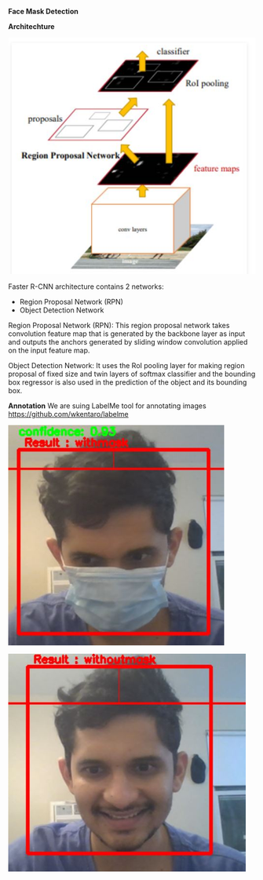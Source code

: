 **Face Mask Detection**

**Architechture**

![alt text](https://github.com/shreyas-redij/Face_Mask_Detection/blob/master/Images/Faster_RCNN.JPG)

Faster R-CNN architecture contains 2 networks:

- Region Proposal Network (RPN)
- Object Detection Network

Region Proposal Network (RPN):
This region proposal network takes convolution feature map that is generated by the backbone layer as 
input and outputs the anchors generated by sliding window convolution applied on the input feature map.

Object Detection Network:
It  uses the RoI pooling layer for making region proposal of fixed size and 
twin layers of softmax classifier and the bounding box regressor is also used in the prediction of the object and its bounding box.


**Annotation**
We are suing LabelMe tool for annotating images
https://github.com/wkentaro/labelme

![alt text](https://github.com/shreyas-redij/Face_Mask_Detection/blob/master/Images/WithMask.JPG)

![alt text](https://github.com/shreyas-redij/Face_Mask_Detection/blob/master/Images/WithoutMask.JPG)

